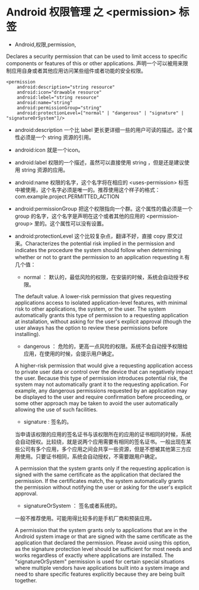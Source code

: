 # Android 权限管理 之 <permission\> 标签
- Android,权限,permission,

Declares a security permission that can be used to limit access to specific components or features of this or other applications. 声明一个可以被用来限制应用自身或者其他应用访问某些组件或者功能的安全权限。

    <permission 
        android:description="string resource" 
        android:icon="drawable resource" 
        android:lebel="string resource" 
        android:name="string" 
        android:permissionGroup="string" 
        android:protectionLevel=["normal" | "dangerous" | "signature" | "signatureOrSystem"]/>

- android:description 一个比 label 更长更详细一些的用户可读的描述。这个属性必须是一个 string 资源的引用。

- android:icon 就是一个icon。

- android:label 权限的一个描述，虽然可以直接使用 string ，但是还是建议使用 string 资源的应用。

- android:name 权限的名字，这个名字将在相应的 <uses-permission\> 标签中被使用，这个名字必须是唯一的。推荐使用这个样子的格式： com.example.project.PERMITTED_ACTION 

- android:permissionGroup 把这个权限指向一个群。这个属性的值必须是一个 group 的名字，这个名字是声明在这个或者其他的应用的 <permission-group\> 里的。这个属性可以没有设置。

- android:protectionLevel  这个比较复杂点，翻译不好，直接 copy 原文过来。Characterizes the potential risk implied in the permission and indicates the procedure the system should follow when determining whether or not to grant the permission to an application requesting it.有几个值：

    - normal ： 默认的，最低风险的权限，在安装的时候，系统会自动授予权限。
    
    The default value. A lower-risk permission that gives requesting applications access to isolated application-level features, with minimal risk to other applications, the system, or the user. The system automatically grants this type of permission to a requesting application at installation, without asking for the user's explicit approval (though the user always has the option to review these permissions before installing).

    - dangerous ： 危险的，更高一点风险的权限。系统不会自动授予权限给应用，在使用的时候，会提示用户确定。
    
    A higher-risk permission that would give a requesting application access to private user data or control over the device that can negatively impact the user. Because this type of permission introduces potential risk, the system may not automatically grant it to the requesting application. For example, any dangerous permissions requested by an application may be displayed to the user and require confirmation before proceeding, or some other approach may be taken to avoid the user automatically allowing the use of such facilities.

    - signature : 签名的。
    
    当申请该权限的应用的签名证书与该权限所在的应用的证书相同的时候，系统会自动授权。比较绕，就是说两个应用需要有相同的签名证书。一般出现在某些公司有多个应用，多个应用之间会共享一些资源，但是不想被其他第三方应用使用。只要证书相同，系统会自动授权，不需要跟用户确定。
    
    A permission that the system grants only if the requesting application is signed with the same certificate as the application that declared the permission. If the certificates match, the system automatically grants the permission without notifying the user or asking for the user's explicit approval.

    - signatureOrSystem ： 签名或者系统的。
    
    一般不推荐使用。可能用得比较多的是手机厂商和预装应用。
    
    A permission that the system grants only to applications that are in the Android system image or that are signed with the same certificate as the application that declared the permission. Please avoid using this option, as the signature protection level should be sufficient for most needs and works regardless of exactly where applications are installed. The "signatureOrSystem" permission is used for certain special situations where multiple vendors have applications built into a system image and need to share specific features explicitly because they are being built together.